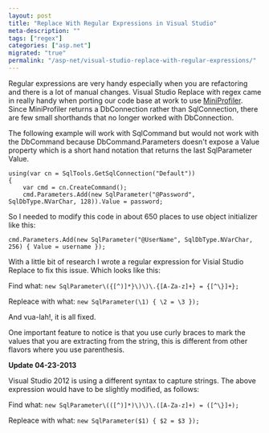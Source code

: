 ```yaml
---
layout: post
title: "Replace With Regular Expressions in Visual Studio"
meta-description: ""
tags: ["regex"]
categories: ["asp.net"]
migrated: "true"
permalink: "/asp-net/visual-studio-replace-with-regular-expressions/"
---
```

Regular expressions are very handy especially when you are refactoring and there is a lot of manual changes. Visual Studio Replace with regex came in really handy when porting our code base at work to use [MiniProfiler][1]. Since MiniProfiler returns a DbConnection rather than SqlConnection, there are few small shorthands that no longer worked with DbConnection. 

The following example will work with SqlCommand but would not work with the DbCommand because DbCommand.Parameters doesn't expose a Value property which is a short hand notation that returns the last SqlParameter Value.

    using(var cn = SqlTools.GetSqlConnection("Default"))
    {
        var cmd = cn.CreateCommand();
        cmd.Parameters.Add(new SqlParameter("@Password", SqlDbType.NVarChar, 128)).Value = password;


So I needed to modify this code in about 650 places to use object initializer like this: 

    cmd.Parameters.Add(new SqlParameter("@UserName", SqlDbType.NVarChar, 256) { Value = username });

With a little bit of research I wrote a regular expression for Visial Studio Replace to fix this issue. Which looks like this:

Find what: `new SqlParameter\({[^)]*}\)\)\.{[A-Za-z]+} = {[^\}]+};`

Repleace with what: `new SqlParameter(\1) { \2 = \3 });`

And vua-lah!, it is all fixed.

One important feature to notice is that you use curly braces to mark the values that you are extracting from the string, this is different from other flavors where you use parenthesis. 

**Update 04-23-2013**

Visual Studio 2012 is using a different syntax to capture strings. The above expression would have to be slightly modified, as follows:

Find what: `new SqlParameter\(([^)]*)\)\)\.([A-Za-z]+) = ([^\}]+);`

Repleace with what: `new SqlParameter($1) { $2 = $3 });`

  [1]: http://miniprofiler.com/